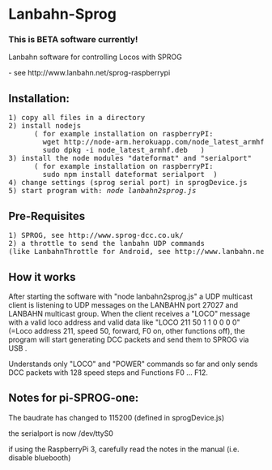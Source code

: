 Lanbahn-Sprog
=============

<h3>This is BETA software currently!</h3>

<p>Lanbahn software for controlling Locos with SPROG </p>
<p> - see http://www.lanbahn.net/sprog-raspberrypi </p>

<h2>Installation:</h2>
<pre>1) copy all files in a directory
2) install nodejs 
      ( for example installation on raspberryPI:  
        wget http://node-arm.herokuapp.com/node_latest_armhf.deb
        sudo dpkg -i node_latest_armhf.deb   )
3) install the node modules "dateformat" and "serialport"
      ( for example installation on raspberryPI: 
        sudo npm install dateformat serialport  )
4) change settings (sprog serial port) in sprogDevice.js
5) start program with: <i>node lanbahn2sprog.js</i>
</pre>

<h2>Pre-Requisites</h2>
<pre>1) SPROG, see http://www.sprog-dcc.co.uk/
2) a throttle to send the lanbahn UDP commands
(like LanbahnThrottle for Android, see http://www.lanbahn.net)
</pre>

<h2>How it works</h2>
<p>After starting the software with "node lanbahn2sprog.js" a UDP multicast client 
is listening to UDP messages on the LANBAHN port 27027 and LANBAHN multicast group. 
When the client receives a "LOCO" message with a valid loco address and valid data 
like "LOCO 211 50 1 1 0 0 0 0" (=Loco address 211, speed 50, forward, F0 on, other
functions off), the program will start generating DCC packets and send them to SPROG
via USB . </p>
<p>Understands only "LOCO" and "POWER" commands so far and only sends DCC packets with 128 speed steps and Functions F0 ... F12.</p>

<h2>Notes for pi-SPROG-one:</h2>
<p>The baudrate has changed to 115200 (defined in sprogDevice.js)</p>
<p>the serialport is now /dev/ttyS0</p>
<p>if using the RaspberryPi 3, carefully read the notes in the manual (i.e. disable bluebooth)</p>
